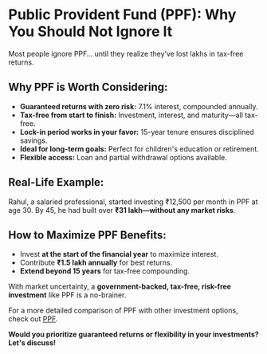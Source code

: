 # Public Provident Fund (PPF): Why You Should Not Ignore It

Most people ignore PPF… until they realize they’ve lost lakhs in tax-free returns.

## Why PPF is Worth Considering:
- **Guaranteed returns with zero risk:** 7.1% interest, compounded annually.
- **Tax-free from start to finish:** Investment, interest, and maturity—all tax-free.
- **Lock-in period works in your favor:** 15-year tenure ensures disciplined savings.
- **Ideal for long-term goals:** Perfect for children's education or retirement.
- **Flexible access:** Loan and partial withdrawal options available.

## Real-Life Example:
Rahul, a salaried professional, started investing ₹12,500 per month in PPF at age 30. By 45, he had built over **₹31 lakh—without any market risks**.

## How to Maximize PPF Benefits:
- Invest **at the start of the financial year** to maximize interest.
- Contribute **₹1.5 lakh annually** for best returns.
- **Extend beyond 15 years** for tax-free compounding.

With market uncertainty, a **government-backed, tax-free, risk-free investment** like PPF is a no-brainer.

For a more detailed comparison of PPF with other investment options, check out [PPF](https://backbencherbuzz.com/ppf-vs-other-investments).


**Would you prioritize guaranteed returns or flexibility in your investments? Let's discuss!**
